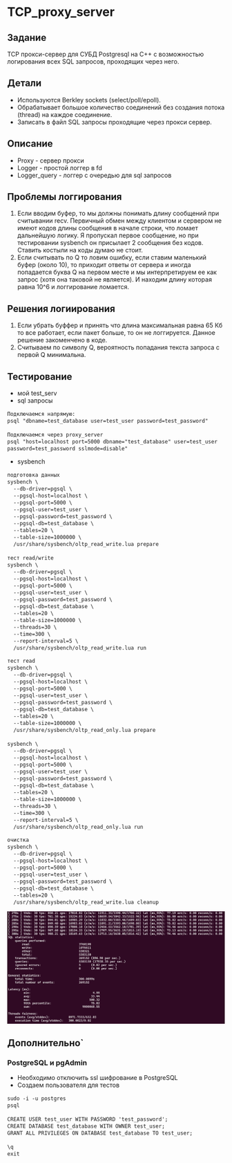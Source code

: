 # TCP_proxy_server

## Задание
TCP прокси-сервер для СУБД Postgresql на C++ с возможностью логирования всех SQL запросов, проходящих через него.

## Детали
- Используются Berkley sockets (select/poll/epoll).
- Обрабатывает большое количество соединений без создания потока (thread) на каждое соединение.
- Записать в файл SQL запросы проходящие через прокси сервер.

## Описание
- Proxy - сервер прокси
- Logger - простой логгер в fd
- Logger_query - логгер с очередью для sql запросов


## Проблемы логгирования
1) Если вводим буфер, то мы должны понимать длину сообщений при считывании recv. Первичный обмен между клиентом и сервером не имеют кодов длины сообщения в начале строки, что ломает дальнейшую логику. Я пропускал первое сообщение, но при тестировании sysbench он присылает 2 сообщения без кодов. Ставить костыли на коды думаю не стоит.
2) Если считывать по Q то ловим ошибку, если ставим маленький буфер (около 10), то приходит ответы от сервера и иногда попадается буква Q на первом месте и мы интерпретируем ее как запрос (хотя она таковой не является). И находим длину которая равна 10^6 и логгирование ломается.
## Решения логиирования
1) Eсли убрать буффер и принять что длина максимальная равна 65 Кб то все работает, если пакет больше, то он не логгируется. Данное решение закоменчено в коде.
2) Считываем по символу Q, вероятность попадания текста запроса с первой Q минимальна.

## Тестирование
- мой test_serv
- sql запросы
```
Подключаемся напрямую:
psql "dbname=test_database user=test_user password=test_password"

Подключаемся через proxy_server
psql "host=localhost port=5000 dbname="test_database" user=test_user password=test_password sslmode=disable"
```
- sysbench
```
подготовка данных
sysbench \
  --db-driver=pgsql \
  --pgsql-host=localhost \
  --pgsql-port=5000 \
  --pgsql-user=test_user \
  --pgsql-password=test_password \
  --pgsql-db=test_database \
  --tables=20 \
  --table-size=1000000 \
  /usr/share/sysbench/oltp_read_write.lua prepare

тест read/write
sysbench \
  --db-driver=pgsql \
  --pgsql-host=localhost \
  --pgsql-port=5000 \
  --pgsql-user=test_user \
  --pgsql-password=test_password \
  --pgsql-db=test_database \
  --tables=20 \
  --table-size=1000000 \
  --threads=30 \
  --time=300 \
  --report-interval=5 \
  /usr/share/sysbench/oltp_read_write.lua run
```
```
тест read
sysbench \
  --db-driver=pgsql \
  --pgsql-host=localhost \
  --pgsql-port=5000 \
  --pgsql-user=test_user \
  --pgsql-password=test_password \
  --pgsql-db=test_database \
  --tables=20 \
  --table-size=1000000 \
  /usr/share/sysbench/oltp_read_only.lua prepare

sysbench \
  --db-driver=pgsql \
  --pgsql-host=localhost \
  --pgsql-port=5000 \
  --pgsql-user=test_user \
  --pgsql-password=test_password \
  --pgsql-db=test_database \
  --tables=20 \
  --table-size=1000000 \
  --threads=30 \
  --time=300 \
  --report-interval=5 \
  /usr/share/sysbench/oltp_read_only.lua run
```
```
очистка
sysbench \
  --db-driver=pgsql \
  --pgsql-host=localhost \
  --pgsql-port=5000 \
  --pgsql-user=test_user \
  --pgsql-password=test_password \
  --pgsql-db=test_database \
  --tables=20 \
  /usr/share/sysbench/oltp_read_write.lua cleanup
```
![test sysbench](./test.png)
## Дополнительно`
### PostgreSQL и pgAdmin
- Необходимо отключить ssl шифрование в PostgreSQL
- Создаем пользователя для тестов
```
sudo -i -u postgres
psql

CREATE USER test_user WITH PASSWORD 'test_password';
CREATE DATABASE test_database WITH OWNER test_user;
GRANT ALL PRIVILEGES ON DATABASE test_database TO test_user;

\q
exit
```